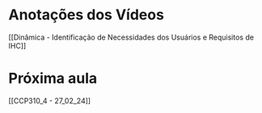 # Anotações dos Vídeos
[[Dinâmica - Identificação de Necessidades dos Usuários e Requisitos de IHC]]
# Próxima aula
[[CCP310_4 - 27_02_24]]